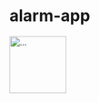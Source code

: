 # alarm-app

<img src="(https://user-images.githubusercontent.com/71586417/178147848-5a262ce1-507f-4211-be56-af303625a9a8.png)" alt="..." width="100" />
